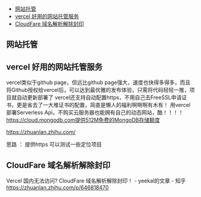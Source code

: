 - [网站托管](#网站托管)
- [vercel 好用的网站托管服务](#vercel-好用的网站托管服务)
- [CloudFare 域名解析解除封印](#cloudfare-域名解析解除封印)


## 网站托管 

## vercel 好用的网站托管服务 

vercel类似于github page，但远比github page强大，速度也快得多得多，而且将Github授权给vercel后，可以达到最优雅的发布体验，只需将代码轻轻一推，项目就自动更新部署了
vercel还支持自动配置https，不用自己去FreeSSL申请证书，更是省去了一大堆证书的配置，简直是懒人的福利啊啊啊有木有！
用vercel部署Serverless Api，不购买云服务器也能拥有自己的动态网站，酷！！！！
https://cloud.mongodb.com提供512M免费的MongoDB存储额度 

[https://zhuanlan.zhihu.com/ ](https://www.zhihu.com/search?type=content&q=vercel)  

思路 ： 提供https  可以测试一些定位项目

## CloudFare 域名解析解除封印
Vercel 国内无法访问? CloudFare 域名解析解除封印！ - yeekal的文章 - 知乎
https://zhuanlan.zhihu.com/p/646818470